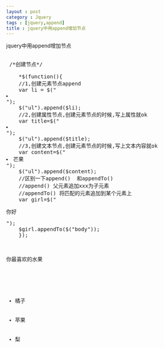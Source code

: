 ```yaml
---
layout : post
category : Jquery
tags : [jquery,append]
title : jquery中用append增加节点
---
```


jquery中用append增加节点 

<pre>

 /*创建节点*/

	*$(function(){
	//1,创建元素节点append
	var li = $("<li></li>");
	$("ul").append($li);
	//2,创建属性节点,创建元素节点的时候,写上属性就ok
	var title=$("<li title=apple></li>");
	$("ul").append($title);
	//3,创建文本节点,创建元素节点的时候,写上文本内容就ok
	var content=$("<li>芒果</li>");
	$("ul").append($content);
	//区别一下append()  和appendTo()
	//append() 父元素追加xxx为子元素
	//appendTo() 将匹配的元素追加到某个元素上
	var girl=$("<p title=桃>你好</p>");
	$girl.appendTo($("body"));
	}); 

	<p title="水果">你最喜欢的水果</p>
	<ul>
	<li title="橘子">橘子</li>
	<li>苹果</li>
	<li>梨</li>
	</ul>

</pre>